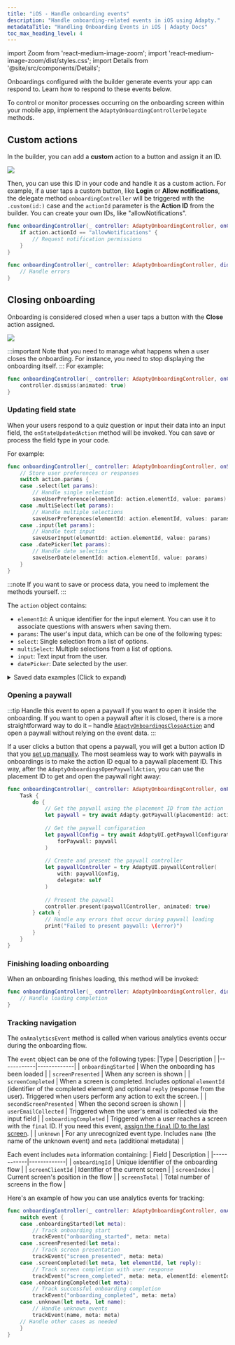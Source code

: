 ```yaml
---
title: "iOS - Handle onboarding events"
description: "Handle onboarding-related events in iOS using Adapty."
metadataTitle: "Handling Onboarding Events in iOS | Adapty Docs"
toc_max_heading_level: 4
---
```


import Zoom from 'react-medium-image-zoom';
import 'react-medium-image-zoom/dist/styles.css';
import Details from '@site/src/components/Details';

Onboardings configured with the builder generate events your app can respond to. Learn how to respond to these events below.

To control or monitor processes occurring on the onboarding screen within your mobile app, implement the `AdaptyOnboardingControllerDelegate` methods.

## Custom actions

In the builder, you can add a **custom** action to a button and assign it an ID. 

<Zoom>
  <img src={require('./img/ios-events-1.webp').default}
  style={{
    border: '1px solid #727272', /* border width and color */
    width: '700px', /* image width */
    display: 'block', /* for alignment */
    margin: '0 auto' /* center alignment */
  }}
/>
</Zoom>

Then, you can use this ID in your code and handle it as a custom action. For example, if a user taps a custom button, like **Login** or **Allow notifications**, the delegate method `onboardingController` will be triggered with the `.custom(id:)` case and the `actionId` parameter is the **Action ID** from the builder. You can create your own IDs, like "allowNotifications".

```swift showLineNumbers    
func onboardingController(_ controller: AdaptyOnboardingController, onCustomAction action: AdaptyOnboardingsCustomAction) {
    if action.actionId == "allowNotifications" {
        // Request notification permissions
    }
}
    
func onboardingController(_ controller: AdaptyOnboardingController, didFailWithError error: AdaptyUIError) {
    // Handle errors
}
```

## Closing onboarding

Onboarding is considered closed when a user taps a button with the **Close** action assigned.

<Zoom>
  <img src={require('./img/ios-events-2.webp').default}
  style={{
    border: '1px solid #727272', /* border width and color */
    width: '700px', /* image width */
    display: 'block', /* for alignment */
    margin: '0 auto' /* center alignment */
  }}
/>
</Zoom>

:::important
Note that you need to manage what happens when a user closes the onboarding. For instance, you need to stop displaying the onboarding itself.
:::
For example:

```swift showLineNumbers
func onboardingController(_ controller: AdaptyOnboardingController, onCloseAction action: AdaptyOnboardingsCloseAction) {
    controller.dismiss(animated: true)
}
```

### Updating field state

When your users respond to a quiz question or input their data into an input field, the `onStateUpdatedAction` method will be invoked. You can save or process the field type in your code.

For example:

```swift showLineNumbers
func onboardingController(_ controller: AdaptyOnboardingController, onStateUpdatedAction action: AdaptyOnboardingsStateUpdatedAction) {
    // Store user preferences or responses
    switch action.params {
    case .select(let params):
        // Handle single selection
        saveUserPreference(elementId: action.elementId, value: params)
    case .multiSelect(let params):
        // Handle multiple selections
        saveUserPreferences(elementId: action.elementId, values: params)
    case .input(let params):
        // Handle text input
        saveUserInput(elementId: action.elementId, value: params)
    case .datePicker(let params):
        // Handle date selection
        saveUserDate(elementId: action.elementId, value: params)
    }
}
```

:::note
If you want to save or process data, you need to implement the methods yourself.
:::

The `action` object contains:
- `elementId`: A unique identifier for the input element. You can use it to associate questions with answers when saving them.
- `params`: The user's input data, which can be one of the following types:
- `select`: Single selection from a list of options.
- `multiSelect`: Multiple selections from a list of options.
- `input`: Text input from the user.
- `datePicker`: Date selected by the user.

<Details>
<summary>Saved data examples (Click to expand)</summary>

```
// Example of a saved select action
{
    "elementId": "preference_selector",
    "meta": {
        "onboardingId": "onboarding_123",
        "screenClientId": "preferences_screen",
        "screenIndex": 1,
        "screensTotal": 3
    },
    "params": {
        "type": "select",
        "value": {
            "id": "option_1",
            "value": "premium",
            "label": "Premium Plan"
        }
    }
}

// Example of a saved multi-select action
{
    "elementId": "interests_selector",
    "meta": {
        "onboardingId": "onboarding_123",
        "screenClientId": "interests_screen",
        "screenIndex": 2,
        "screensTotal": 3
    },
    "params": {
        "type": "multiSelect",
        "value": [
            {
                "id": "interest_1",
                "value": "sports",
                "label": "Sports"
            },
            {
                "id": "interest_2",
                "value": "music",
                "label": "Music"
            }
        ]
    }
}

// Example of a saved input action
{
    "elementId": "name_input",
    "meta": {
        "onboardingId": "onboarding_123",
        "screenClientId": "profile_screen",
        "screenIndex": 0,
        "screensTotal": 3
    },
    "params": {
        "type": "input",
        "value": {
            "type": "text",
            "value": "John Doe"
        }
    }
}

// Example of a saved date picker action
{
    "elementId": "birthday_picker",
    "meta": {
        "onboardingId": "onboarding_123",
        "screenClientId": "profile_screen",
        "screenIndex": 0,
        "screensTotal": 3
    },
"params": {
    "type": "datePicker",
    "value": {
        "day": 15,
        "month": 6,
        "year": 1990
        }
    }
}
```
</Details>

### Opening a paywall

:::tip
Handle this event to open a paywall if you want to open it inside the onboarding. If you want to open a paywall after it is closed, there is a more straightforward way to do it – handle [`AdaptyOnboardingsCloseAction`](#closing-onboarding) and open a paywall without relying on the event data.
:::

If a user clicks a button that opens a paywall, you will get a button action ID that you [set up manually](get-paid-in-onboardings.md). The most seamless way to work with paywalls in onboardings is to make the action ID equal to a paywall placement ID. This way, after the `AdaptyOnboardingsOpenPaywallAction`, you can use the placement ID to get and open the paywall right away:

```swift showLineNumbers
func onboardingController(_ controller: AdaptyOnboardingController, onPaywallAction action: AdaptyOnboardingsOpenPaywallAction) {
    Task {
        do {
            // Get the paywall using the placement ID from the action
            let paywall = try await Adapty.getPaywall(placementId: action.actionId)
            
            // Get the paywall configuration
            let paywallConfig = try await AdaptyUI.getPaywallConfiguration(
                forPaywall: paywall
            )
            
            // Create and present the paywall controller
            let paywallController = try AdaptyUI.paywallController(
                with: paywallConfig,
                delegate: self
            )
            
            // Present the paywall
            controller.present(paywallController, animated: true)
        } catch {
            // Handle any errors that occur during paywall loading
            print("Failed to present paywall: \(error)")
        }
    }
}
```

### Finishing loading onboarding

When an onboarding finishes loading, this method will be invoked:

```swift showLineNumbers
func onboardingController(_ controller: AdaptyOnboardingController, didFinishLoading action: OnboardingsDidFinishLoadingAction) {
    // Handle loading completion
}
```

### Tracking navigation

The `onAnalyticsEvent` method is called when various analytics events occur during the onboarding flow. 

The `event` object can be one of the following types:
|Type | Description |
|------------|-------------|
| `onboardingStarted` | When the onboarding has been loaded |
| `screenPresented` | When any screen is shown |
| `screenCompleted` | When a screen is completed. Includes optional `elementId` (identifier of the completed element) and optional `reply` (response from the user). Triggered when users perform any action to exit the screen. |
| `secondScreenPresented` | When the second screen is shown |
| `userEmailCollected` | Triggered when the user's email is collected via the input field |
| `onboardingCompleted` | Triggered when a user reaches a screen with the `final` ID. If you need this event, [assign the `final` ID to the last screen](design-onboarding.md). |
| `unknown` | For any unrecognized event type. Includes `name` (the name of the unknown event) and `meta` (additional metadata) |

Each event includes `meta` information containing:
| Field | Description |
|------------|-------------|
| `onboardingId` | Unique identifier of the onboarding flow |
| `screenClientId` | Identifier of the current screen |
| `screenIndex` | Current screen's position in the flow |
| `screensTotal` | Total number of screens in the flow |



Here's an example of how you can use analytics events for tracking:

```swift
func onboardingController(_ controller: AdaptyOnboardingController, onAnalyticsEvent event: AdaptyOnboardingsAnalyticsEvent) {
    switch event {
    case .onboardingStarted(let meta):
        // Track onboarding start
        trackEvent("onboarding_started", meta: meta)
    case .screenPresented(let meta):
        // Track screen presentation
        trackEvent("screen_presented", meta: meta)
    case .screenCompleted(let meta, let elementId, let reply):
        // Track screen completion with user response
        trackEvent("screen_completed", meta: meta, elementId: elementId, reply: reply)
    case .onboardingCompleted(let meta):
        // Track successful onboarding completion
        trackEvent("onboarding_completed", meta: meta)
    case .unknown(let meta, let name):
        // Handle unknown events
        trackEvent(name, meta: meta)
    // Handle other cases as needed
    }
}
```